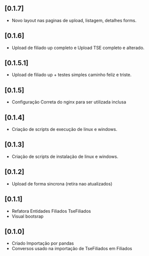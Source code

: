 ## [0.1.7]
- Novo layout nas paginas de upload, listagem, detalhes forms.
## [0.1.6]
- Upload de filiado up completo e Upload TSE completo e alterado.
## [0.1.5.1]
- Upload de filiado up + testes simples caminho feliz e triste.
## [0.1.5]
- Configuração Correta do nginx para ser utilizada inclusa
## [0.1.4]
- Criação de scripts de execução de linux e windows.
## [0.1.3]
- Criação de scripts de instalação de linux e windows. 
## [0.1.2]
- Upload de forma sincrona (retira nao atualizados)
## [0.1.1]
- Refatora Entidades Filiados TseFiliados
- Visual bootsrap
## [0.1.0]
- Criado Importação por pandas
- Conversos usado na importação de TseFiliados em Filiados